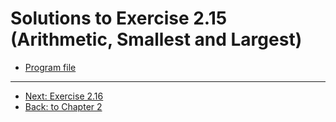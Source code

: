 # Solutions to Exercise 2.15 (Arithmetic, Smallest and Largest)

-   [Program file](e02_15.cpp)

---

-   [Next: Exercise 2.16](02_16.md)
-   [Back: to Chapter 2](README.md)
